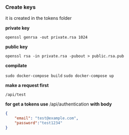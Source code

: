 ### Create keys

it is created in the tokens folder

**private key**

`openssl genrsa -out private.rsa 1024`

**public key**

`openssl rsa -in private.rsa -pubout > public.rsa.pub`

**compilate**

`sudo docker-compose build`
`sudo docker-compose up`

**make a request first**

`/api/test`

**for get a tokens use**  /api/authentication **with body** 

```json
{
	"email": "test@example.com",
	"password":"test1234"
}
```



